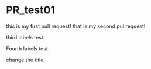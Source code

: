 # PR_test01
this is my first pull request!
that is my second pul request!

third labels test.

Fourth labels test.

change the title.
